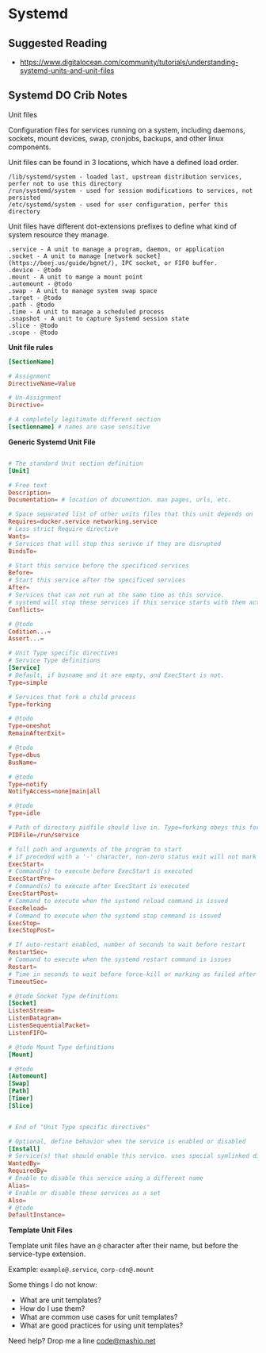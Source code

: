 # Systemd

## Suggested Reading

- https://www.digitalocean.com/community/tutorials/understanding-systemd-units-and-unit-files


## Systemd DO Crib Notes

Unit files

Configuration files for services running on a system, including daemons, sockets, mount devices, swap, cronjobs, backups, and other linux components.

Unit files can be found in 3 locations, which have a defined load order.

```
/lib/systemd/system - loaded last, upstream distribution services, perfer not to use this directory
/run/systemd/system - used for session modifications to services, not persisted
/etc/systemd/system - used for user configuration, perfer this directory 
```

Unit files have different dot-extensions prefixes to define what kind of system resource they manage.

```
.service - A unit to manage a program, daemon, or application
.socket - A unit to manage [network socket](https://beej.us/guide/bgnet/), IPC socket, or FIFO buffer.
.device - @todo
.mount - A unit to mange a mount point
.automount - @todo
.swap - A unit to manage system swap space
.target - @todo
.path - @todo 
.time - A unit to manage a scheduled process
.snapshot - A unit to capture Systemd session state
.slice - @todo
.scope - @todo
```

**Unit file rules**

```conf
[SectionName]

# Assignment
DirectiveName=Value

# Un-Assignment
Directive=

# A completely legitimate different section
[sectionname] # names are case sensitive

```

**Generic Systemd Unit File**

```conf

# The standard Unit section definition
[Unit]

# Free text
Description=
Documentation= # location of documention. man pages, urls, etc.

# Space separated list of other units files that this unit depends on
Requires=docker.service networking.service
# Less strict Require directive
Wants=
# Services that will stop this serivce if they are disrupted
BindsTo=

# Start this service before the specificed services
Before=
# Start this service after the specificed services
After=
# Services that can not run at the same time as this service.
# systemd will stop these services if this service starts with them active.
Conflicts=

# @todo
Codition...=
Assert...=

# Unit Type specific directives
# Service Type definitions
[Service]
# Default, if busname and it are empty, and ExecStart is not.
Type=simple

# Services that fork a child process
Type=forking

# @todo
Type=oneshot
RemainAfterExit=

# @todo
Type=dbus
BusName=

# @todo
Type=notify
NotifyAccess=none|main|all

# @todo
Type=idle

# Path of directory pidfile should live in. Type=forking obeys this for child processes 
PIDFile=/run/service

# full path and arguments of the program to start
# if preceded with a '-' character, non-zero status exit will not mark the unit as failed
ExecStart=
# Command(s) to execute before ExecStart is executed
ExecStartPre=
# Command(s) to execute after ExecStart is executed
ExecStartPost=
# Command to execute when the systemd reload command is issued
ExecReload=
# Command to execute when the systemd stop command is issued
ExecStop= 
ExecStopPost=

# If auto-restart enabled, number of seconds to wait before restart
RestartSec=
# Command to execute when the systemd restart command is issues
Restart=
# Time in seconds to wait before force-kill or marking as failed after the systemd stop command is issued.
TimeoutSec=

# @todo Socket Type definitions
[Socket]
ListenStream=
ListenDatagram=
ListenSequentialPacket=
ListenFIFO=

# @todo Mount Type definitions
[Mount]

# @todo
[Automount]
[Swap]
[Path]
[Timer]
[Slice]


# End of "Unit Type specific directives"

# Optional, define behavior when the service is enabled or disabled
[Install]
# Service(s) that should enable this service. uses special symlinked directories to manage relationships
WantedBy=
RequiredBy=
# Enable to disable this service using a different name
Alias=
# Enable or disable these services as a set
Also=
# @todo
DefaultInstance=

```

**Template Unit Files**

Template unit files have an `@` character after their name, but before the service-type extension.

Example: `example@.service`, `corp-cdn@.mount`

Some things I do not know:

- What are unit templates?
- How do I use them?
- What are common use cases for unit templates?
- What are good practices for using unit templates?

Need help? Drop me a line code@mashio.net